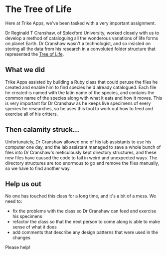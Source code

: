 # The Tree of Life

Here at Trike Apps, we've been tasked with a very important assignment.

Dr Reginald T Cranshaw, of Splexford University, worked closely with us to develop a method of cataloguing all the wonderous variations of life forms on planet Earth. Dr Cranshaw wasn't a technologist, and so insisted on storing all the data from his research in a convoluted folder structure that represented the [Tree of Life](http://tolweb.org/tree/).

## What we did
Trike Apps assisted by building a Ruby class that could peruse the files he created and enable him to find species he'd already catalogued. Each file he created is named with the latin name of the species, and contains the common name of the species along with what it eats and how it moves. This is very important for Dr Cranshaw as he keeps live specimens of every species he researches, so he uses this tool to work out how to feed and exercise all of his critters.

## Then calamity struck...
Unfortunately, Dr Cranshaw allowed one of his lab assistants to use his computer one day, and the lab assistant managed to save a whole bunch of files into Dr Cranshaw's meticulously kept directory structures, and these new files have caused the code to fail in weird and unexpected ways. The directory structures are too enormous to go and remove the files manually, so we have to find another way.

## Help us out
No one has touched this class for a long time, and it's a bit of a mess. We need to:

* fix the problems with the class so Dr Cranshaw can feed and exercise his specimens
* refactor the class so that the next person to come along is able to make sense of what it does
* add comments that describe any design patterns that were used in the changes

Please help!
